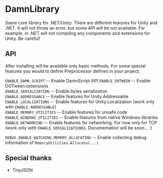# DamnLibrary
Game core library for .NET/Unity. There are different features for Unity and .NET. It will not throw an error, but some API will be not available. For example, in .NET will not compiling any components and extensions for Unity. Be careful!
## API
After installing will be available only basic methods. For some special features you would to define Preprocessor defines in your project.

`ENABLE_DAMN_SCRIPT` -- Enable DamnScript API
`ENABLE_DOTWEEN` -- Enable DOTween extensions  
`ENABLE_SERIALIZATION` -- Enable bytes serialization  
`ENABLE_ADDRESSABLE` -- Enable features for Unity Addressable  
`ENABLE_LOCALIZATIONS` -- Enable features for Unity Localization (work only with `ENABLE_ADDRESSABLE`)  
`ENABLE_MEMORY_UTILITIES` -- Enable features for unsafe code  
`ENABLE_WINDOWS_UTILITIES` -- Enable features from native Windows libraries  
`ENABLE_NETWORKING` -- Enable features for networking. For now only for TCP (work only with `ENABLE_SERIALIZATIONS`). Documentation will be soon... :)  

`DEBUG_ENABLE_WATCHING_MEMORY_ALLOCATING` -- Enable collecting debug information of `MemoryUtilities.Allocate(...)`  

## Special thanks
- TinyJSON
